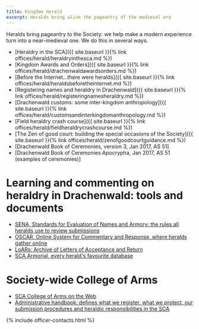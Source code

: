 ```yaml
---
title: Kingdom Herald
excerpt: Heralds bring alive the pageantry of the medieval era
---
```


Heralds bring pageantry to the Society: we help make a modern experience turn into a near-medieval one. We do this in several ways.

* [Heraldry in the SCA]({{ site.baseurl }}{% link offices/herald/heraldryinthesca.md %})
* [Kingdom Awards and Orders]({{ site.baseurl }}{% link offices/herald/drachenwaldawardsorders.md %})
* [Before the Internet...there were heralds]({{ site.baseurl }}{% link offices/herald/heraldsbeforetheinternet.md %})
* [Registering names and heraldry in Drachenwald]({{ site.baseurl }}{% link offices/herald/registeringnamesheraldry.md %})
* [Drachenwald customs: some inter-kingdom anthropology]({{ site.baseurl }}{% link offices/herald/customsandinterkingdomanthropology.md %})
* [Field heraldry crash course]({{ site.baseurl }}{% link offices/herald/fieldheraldrycrashcourse.md %})
* [The Zen of good court: building the special occasions of the Society]({{ site.baseurl }}{% link offices/herald/zenofgoodcourtguidance.md %})
* [Drachenwald Book of Ceremonies, version 3, Jan 2017, AS 51]
* [Drachenwald Book of Ceremonies Apocrypha, Jan 2017, AS 51 (examples of ceremonies)]

# Learning and commenting on heraldry in Drachenwald: tools and documents 

* [SENA, Standards for Evaluation of Names and Armory: the rules all heralds use to review submissions](http://heraldry.sca.org/sena.html)
* [OSCAR, Online System for Commentary and Response, where heralds gather online](https://oscar.sca.org/index.php?action=181)
* [LoARs: Archive of Letters of Acceptance and Return](http://heraldry.sca.org/loar/)
* [SCA Armorial, every herald's favourite database](http://oanda.sca.org/)

# Society-wide College of Arms

* [SCA College of Arms on the Web](http://heraldry.sca.org/welcome.html)
* [Administrative handbook: defines what we register, what we protect, our submission procedures and heraldic responsibilities in the SCA](http://heraldry.sca.org/admin.html)

{% include officer-contacts.html %}